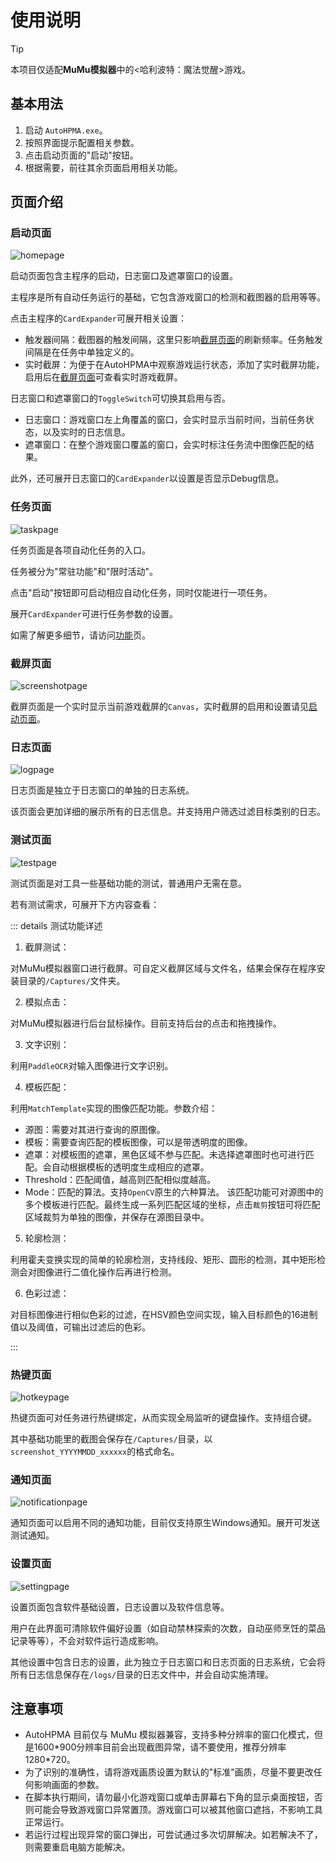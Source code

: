# 使用说明

> [!TIP]
> 本项目仅适配**MuMu模拟器**中的<哈利波特：魔法觉醒>游戏。

## 基本用法

1. 启动 `AutoHPMA.exe`。
2. 按照界面提示配置相关参数。
3. 点击启动页面的"启动"按钮。
4. 根据需要，前往其余页面启用相关功能。

## 页面介绍

### 启动页面
![homepage](/pages/homepage.png)

启动页面包含主程序的启动，日志窗口及遮罩窗口的设置。

主程序是所有自动任务运行的基础，它包含游戏窗口的检测和截图器的启用等等。

点击主程序的`CardExpander`可展开相关设置： 
- 触发器间隔：截图器的触发间隔，这里只影响[截屏页面](#截屏页面)的刷新频率。任务触发间隔是在任务中单独定义的。
- 实时截屏：为便于在AutoHPMA中观察游戏运行状态，添加了实时截屏功能，启用后在[截屏页面](#截屏页面)可查看实时游戏截屏。

日志窗口和遮罩窗口的`ToggleSwitch`可切换其启用与否。 
- 日志窗口：游戏窗口左上角覆盖的窗口，会实时显示当前时间，当前任务状态，以及实时的日志信息。
- 遮罩窗口：在整个游戏窗口覆盖的窗口，会实时标注任务流中图像匹配的结果。

此外，还可展开日志窗口的`CardExpander`以设置是否显示Debug信息。 

### 任务页面
![taskpage](/pages/taskpage.png)

任务页面是各项自动化任务的入口。

任务被分为"常驻功能"和"限时活动"。

点击"启动"按钮即可启动相应自动化任务，同时仅能进行一项任务。

展开`CardExpander`可进行任务参数的设置。

如需了解更多细节，请访问[功能](features/index.md)页。

### 截屏页面
![screenshotpage](/pages/screenshotpage.png)

截屏页面是一个实时显示当前游戏截屏的`Canvas`，实时截屏的启用和设置请见[启动页面](#启动页面)。

### 日志页面
![logpage](/pages/logpage.png)

日志页面是独立于日志窗口的单独的日志系统。

该页面会更加详细的展示所有的日志信息。并支持用户筛选过滤目标类别的日志。

### 测试页面
![testpage](/pages/testpage.png)

测试页面是对工具一些基础功能的测试，普通用户无需在意。

若有测试需求，可展开下方内容查看：

::: details 测试功能详述

1. 截屏测试：

对MuMu模拟器窗口进行截屏。可自定义截屏区域与文件名，结果会保存在程序安装目录的`/Captures/`文件夹。

2. 模拟点击：

对MuMu模拟器进行后台鼠标操作。目前支持后台的点击和拖拽操作。

3. 文字识别：

利用`PaddleOCR`对输入图像进行文字识别。

4. 模板匹配：

利用`MatchTemplate`实现的图像匹配功能。参数介绍：
- 源图：需要对其进行查询的原图像。
- 模板：需要查询匹配的模板图像，可以是带透明度的图像。
- 遮罩：对模板图的遮罩，黑色区域不参与匹配。未选择遮罩图时也可进行匹配。会自动根据模板的透明度生成相应的遮罩。
- Threshold：匹配阈值，越高则匹配相似度越高。
- Mode：匹配的算法。支持`OpenCV`原生的六种算法。
该匹配功能可对源图中的多个模板进行匹配。最终生成一系列匹配区域的坐标，点击`裁剪`按钮可将匹配区域裁剪为单独的图像，并保存在源图目录中。

5. 轮廓检测：

利用霍夫变换实现的简单的轮廓检测，支持线段、矩形、圆形的检测，其中矩形检测会对图像进行二值化操作后再进行检测。

6. 色彩过滤：

对目标图像进行相似色彩的过滤，在HSV颜色空间实现，输入目标颜色的16进制值以及阈值，可输出过滤后的色彩。

:::

### 热键页面
![hotkeypage](/pages/hotkeypage.png)

热键页面可对任务进行热键绑定，从而实现全局监听的键盘操作。支持组合键。

其中基础功能里的截图会保存在`/Captures/`目录，以`screenshot_YYYYMMDD_xxxxxx`的格式命名。

### 通知页面
![notificationpage](/pages/notificationpage.png)

通知页面可以启用不同的通知功能，目前仅支持原生Windows通知。展开可发送测试通知。

### 设置页面
![settingpage](/pages/settingpage.png)

设置页面包含软件基础设置，日志设置以及软件信息等。

用户在此界面可清除软件偏好设置（如自动禁林探索的次数，自动巫师烹饪的菜品记录等等），不会对软件运行造成影响。

其他设置中包含日志的设置，此为独立于日志窗口和日志页面的日志系统，它会将所有日志信息保存在`/logs/`目录的日志文件中，并会自动实施清理。

## 注意事项 <Badge type="danger" text="caution" />

- AutoHPMA 目前仅与 MuMu 模拟器兼容，支持多种分辨率的窗口化模式，但是1600\*900分辨率目前会出现截图异常，请不要使用，推荐分辨率1280\*720。
- 为了识别的准确性，请将游戏画质设置为默认的"标准"画质，尽量不要更改任何影响画面的参数。
- 在脚本执行期间，请勿最小化游戏窗口或单击屏幕右下角的显示桌面按钮，否则可能会导致游戏窗口异常置顶。游戏窗口可以被其他窗口遮挡，不影响工具正常运行。
- 若运行过程出现异常的窗口弹出，可尝试通过多次切屏解决。如若解决不了，则需要重启电脑方能解决。



